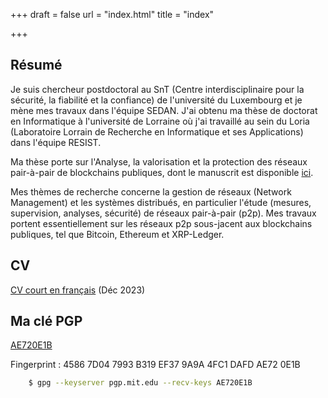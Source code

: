 +++
draft = false
url = "index.html"
title = "index"

+++

## Résumé

Je suis chercheur postdoctoral au SnT (Centre interdisciplinaire pour la sécurité, la fiabilité et la confiance) de l'université du Luxembourg et je mène mes travaux dans l'équipe SEDAN. J'ai obtenu ma thèse de doctorat en Informatique à l'université de Lorraine où j'ai travaillé au sein du Loria (Laboratoire Lorrain de Recherche en Informatique et ses Applications) dans l'équipe RESIST.

Ma thèse porte sur l'Analyse, la valorisation et la protection des réseaux pair-à-pair de blockchains publiques, dont le manuscrit est disponible [ici](https://hal.univ-lorraine.fr/tel-04056712).

Mes thèmes de recherche concerne la gestion de réseaux (Network Management) et les systèmes distribués, en particulier l'étude (mesures, supervision, analyses, sécurité) de réseaux pair-à-pair (p2p). Mes travaux portent essentiellement sur les réseaux p2p sous-jacent aux blockchains publiques, tel que Bitcoin, Ethereum et XRP-Ledger.

## CV

[CV court en français](/cv/cv_short.pdf) (Déc 2023)
## Ma clé PGP

[AE720E1B](https://pgp.mit.edu/pks/lookup?op=get&search=0x4FC1DAFDAE720E1B)

Fingerprint : 4586 7D04 7993 B319 EF37  9A9A 4FC1 DAFD AE72 0E1B
```sh
    $ gpg --keyserver pgp.mit.edu --recv-keys AE720E1B
```
